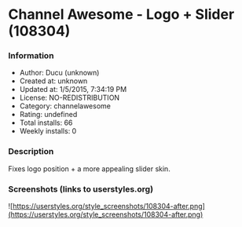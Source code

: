 # Channel Awesome - Logo + Slider (108304)

### Information
- Author: Ducu (unknown)
- Created at: unknown
- Updated at: 1/5/2015, 7:34:19 PM
- License: NO-REDISTRIBUTION
- Category: channelawesome
- Rating: undefined
- Total installs: 66
- Weekly installs: 0


### Description
Fixes logo position + a more appealing slider skin.


### Screenshots (links to userstyles.org)
![https://userstyles.org/style_screenshots/108304-after.png](https://userstyles.org/style_screenshots/108304-after.png)


